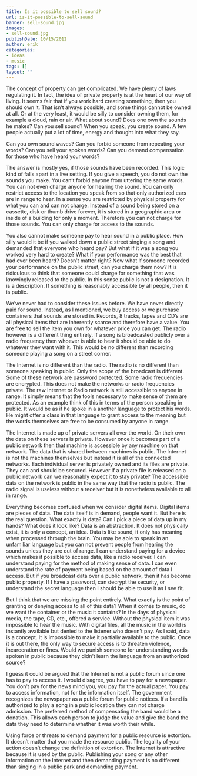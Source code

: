 ```yaml
---
title: Is it possible to sell sound?
url: is-it-possible-to-sell-sound
banner: sell-sound.jpg
images:
- sell-sound.jpg
publishDate: 10/15/2012
author: erik
categories:
- ideas
- music
tags: []
layout: ""
---
```

The concept of property can get complicated. We have plenty of laws regulating it. In fact, the idea of private property is at the heart of our way of living. It seems fair that if you work hard creating something, then you should own it. That isn&#8217;t always possible, and some things cannot be owned at all. Or at the very least, it would be silly to consider owning them, for example a cloud, rain or air. What about sound? Does one own the sounds he makes? Can you sell sound? When you speak, you create sound. A few people actually put a lot of time, energy and thought into what they say.

Can you own sound waves? Can you forbid someone from repeating your words? Can you sell your spoken words? Can you demand compensation for those who have heard your words?

The answer is mostly yes, if those sounds have been recorded. This logic kind of falls apart in a live setting. If you give a speech, you do not own the sounds you make. You can&#8217;t forbid anyone from uttering the same words. You can not even charge anyone for hearing the sound. You can only restrict access to the location you speak from so that only authorized ears are in range to hear. In a sense you are restricted by physical property for what you can and can not charge. Instead of a sound being stored on a cassette, disk or thumb drive forever, it is stored in a geographic area or inside of a building for only a moment. Therefore you can not charge for those sounds. You can only charge for access to the sounds.

You also cannot make someone pay to hear sound in a public place. How silly would it be if you walked down a public street singing a song and demanded that everyone who heard pay? But what if it was a song you worked very hard to create? What if your performance was the best that had ever been heard? Doesn’t matter right? Now what if someone recorded your performance on the public street, can you charge them now? It is ridiculous to think that someone could charge for something that was knowingly released to the public. In this sense public is not a designation. It is a description. If something is reasonably accessible by all people, then it is public.

We’ve never had to consider these issues before. We have never directly paid for sound. Instead, as I mentioned, we buy access or we purchase containers that sounds are stored in. Records, 8 tracks, tapes and CD’s are all physical items that are inherently scarce and therefore have a value. You are free to sell the item you own for whatever price you can get. The radio however is a different thing entirely. If a song is broadcasted publicly over a radio frequency then whoever is able to hear it should be able to do whatever they want with it. This would be no different than recording someone playing a song on a street corner.

The Internet is no different than the radio. The radio is no different than someone speaking in public. Only the scope of the broadcast is different. Some of these network are password protected. Some radio frequencies are encrypted. This does not make the networks or radio frequencies private. The raw Internet or Radio network is still accessible to anyone in range. It simply means that the tools necessary to make sense of them are protected. As an example think of this in terms of the person speaking in public. It would be as if he spoke in a another language to protect his words. He might offer a class in that language to grant access to the meaning but the words themselves are free to be consumed by anyone in range.
  
The Internet is made up of private servers all over the world. On their own the data on these servers is private. However once it becomes part of a public network then that machine is accessible by any machine on that network. The data that is shared between machines is public. The Internet is not the machines themselves but instead it is all of the connected networks. Each individual server is privately owned and its files are private. They can and should be secured. However if a private file is released on a public network can we reasonably expect it to stay private? The accessible data on the network is public in the same way that the radio is public. The radio signal is useless without a receiver but it is nonetheless available to all in range.

Everything becomes confused when we consider digital items. Digital items are pieces of data. The data itself is in demand, people want it. But here is the real question. What exactly is data? Can I pick a piece of data up in my hands? What does it look like? Data is an abstraction. It does not physically exist, it is only a concept, an idea. Data is like sound, it only has meaning when processed through the brain. You may be able to speak in an unfamiliar language but you can not prevent people from hearing the sounds unless they are out of range. I can understand paying for a device which makes it possible to access data, like a radio receiver. I can understand paying for the method of making sense of data. I can even understand the rate of payment being based on the amount of data I access. But if you broadcast data over a public network, then it has become public property. If I have a password, can decrypt the security, or understand the secret language then I should be able to use it as I see fit.

But I think that we are missing the point entirely. What exactly is the point of granting or denying access to all of this data? When it comes to music, do we want the container or the music it contains? In the days of physical media, the tape, CD, etc., offered a service. Without the physical item it was impossible to hear the music. With digital files, all the music in the world is instantly available but denied to the listener who doesn’t pay. As I said, data is a concept. It is impossible to make it partially available to the public. Once it is out there, the only way to secure access is to threaten violence, incarceration or fines. Would we punish someone for understanding words spoken in public because they didn’t learn the language from an authorized source?

I guess it could be argued that the Internet is not a public forum since one has to pay to access it. I would disagree, you have to pay for a newspaper. You don’t pay for the news mind you, you pay for the actual paper. You pay to access information, not for the information itself. The government recognizes the newspaper as a public forum for public notices. If a band is authorized to play a song in a public location they can not charge admission. The preferred method of compensating the band would be a donation. This allows each person to judge the value and give the band the data they need to determine whether it was worth their while.

Using force or threats to demand payment for a public resource is extortion. It doesn’t matter that you made the resource public. The legality of your action doesn’t change the definition of extortion. The Internet is attractive because it is used by the public. Publishing your song or any other information on the Internet and then demanding payment is no different than singing in a public park and demanding payment.
